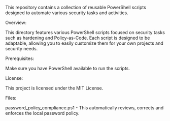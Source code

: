 This repository contains a collection of reusable PowerShell scripts designed to automate various security tasks and activities.

Overview:

This directory features various PowerShell scripts focused on security tasks such as hardening and Policy-as-Code. Each script is designed to be adaptable, allowing you to easily customize them for your own projects and security needs.

Prerequisites:

Make sure you have PowerShell available to run the scripts.

License:

This project is licensed under the MIT License.

Files:

password_policy_compliance.ps1 - This automatically reviews, corrects and enforces the local password policy.
